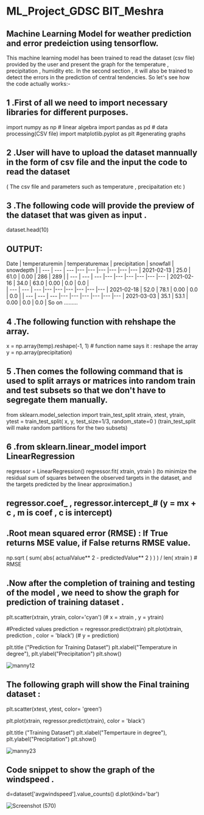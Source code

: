 # ML_Project_GDSC BIT_Meshra
## Machine Learning Model for weather prediction and error predeiction using tensorflow.

This machine learning model has been trained to read the dataset (csv file) provided by the user and present the graph for the temperature , precipitation , humidity etc.
In the second section , it will also be trained to detect the errors  in the prediction of central tendencies. So let's see how the code actually works:-

## 1 .First of all we need to import necessary libraries for different purposes. 

import numpy as np  # linear algebra
import pandas as pd # data processing(CSV file)
import matplotlib.pyplot as plt  #generating graphs

## 2 .User will have to upload the dataset mannually in the form of csv file and the input the code to read the dataset 

( The csv file and parameters such as  temperature , precipaitation etc )

## 3 .The following code will provide the preview of the dataset that was given as input . 
dataset.head(10)

## OUTPUT: 

Date |  temperaturemin | temperaturemax | precipitation | snowfall | snowdepth	|
| --- | --- | --- |--- |--- |--- |--- |--- |--- |
2021-02-13 |  25.0 |  61.0 |  0.00 | 286 | 289 | 
| --- | --- | --- |--- |--- |--- |--- |--- |--- |
2021-02-16 |  34.0 |  63.0 |  0.00 |  0.0 |  0.0 |  
| --- | --- | --- |--- |--- |--- |--- |--- |--- |
2021-02-18 |  52.0 |  78.1 |  0.00 |  0.0 |  0.0 | 
| --- | --- | --- |--- |--- |--- |--- |--- |--- |
2021-03-03 |  35.1 |  53.1 |  0.00 |  0.0 |  0.0 | 
    So on .........
## 4 .The following function with rehshape the array.
x = np.array(temp).reshape(-1, 1) # function name says it : reshape the array
y = np.array(precipitation)

## 5 .Then comes the following command that is used to split arrays or matrices into random train and test subsets so that we don't have to segregate them manually.
from sklearn.model_selection import train_test_split 
xtrain, xtest, ytrain, ytest = train_test_split( x, y, test_size=1/3, random_state=0 )
(train_test_split will make random partitions for the two subsets)

## 6 .from sklearn.linear_model import LinearRegression 
regressor = LinearRegression()
regressor.fit( xtrain, ytrain )
(to minimize the residual sum of squares between the observed targets in the dataset, and the targets predicted by the linear approximation.)

## regressor.coef_ , regressor.intercept_# (y = mx + c , m is coef , c is intercept)

## .Root mean squared error (RMSE) : If True returns MSE value, if False returns RMSE value.

np.sqrt ( sum( abs( actualValue** 2 - predictedValue** 2 ) ) ) / len( xtrain ) # RMSE

## .Now after the completion of training and testing of the model , we need to show the graph for prediction of training dataset .
plt.scatter(xtrain, ytrain, color='cyan') (# x = xtrain , y = ytrain)

#Predicted values
prediction = regressor.predict(xtrain)
plt.plot(xtrain, prediction , color = 'black') (# y = prediction)

plt.title ("Prediction for Training Dataset")
plt.xlabel("Temperature in degree"), plt.ylabel("Precipitation")
plt.show()

![manny12](https://user-images.githubusercontent.com/76861726/152522044-4238b9d0-bdd6-481f-9737-11410d6243a6.png)

## The following graph will show the Final training dataset :

plt.scatter(xtest, ytest, color= 'green')

plt.plot(xtrain, regressor.predict(xtrain), color = 'black')

plt.title ("Training Dataset")
plt.xlabel("Tempertaure in degree"), plt.ylabel("Precipitation")
plt.show()


![manny23](https://user-images.githubusercontent.com/76861726/152522238-d00ea81f-5712-4350-bd2a-35c461975574.png)

## Code snippet to show the graph of the windspeed . 

d=dataset['avgwindspeed'].value_counts()
d.plot(kind='bar')

![Screenshot (570)](https://user-images.githubusercontent.com/76861726/152522735-283e7f89-c933-42fc-b60e-5a76871d7d06.png)





